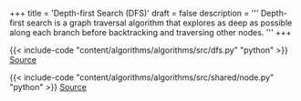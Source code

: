 +++
title = 'Depth-first Search (DFS)'
draft = false
description =  '''
Depth-first search is a graph traversal algorithm that explores as deep as
possible along each branch before backtracking and traversing other nodes.
'''
+++

{{< include-code "content/algorithms/algorithms/src/dfs.py" "python" >}}
[Source](https://github.com/grind-rip/algorithms/blob/master/src/dfs.py)

{{< include-code "content/algorithms/algorithms/src/shared/node.py" "python" >}}
[Source](https://github.com/grind-rip/algorithms/blob/master/src/shared/node.py)
